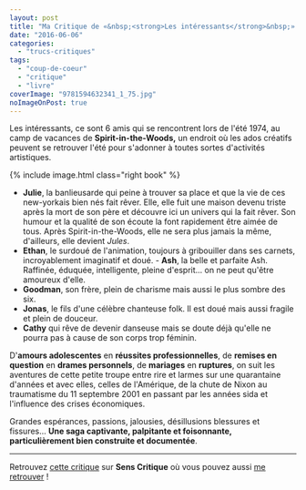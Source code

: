 ```yaml
---
layout: post
title: "Ma Critique de «&nbsp;<strong>Les intéressants</strong>&nbsp;» de <em>Meg Wolitzer</em>"
date: "2016-06-06"
categories: 
  - "trucs-critiques"
tags: 
  - "coup-de-coeur"
  - "critique"
  - "livre"
coverImage: "9781594632341_1_75.jpg"
noImageOnPost: true
---
```


Les intéressants, ce sont 6 amis qui se rencontrent lors de l'été 1974, au camp de vacances de **Spirit-in-the-Woods,** un endroit où les ados créatifs peuvent se retrouver l'été pour s'adonner à toutes sortes d'activités artistiques.

{% include image.html class="right book" %}
- **Julie**, la banlieusarde qui peine à trouver sa place et que la vie de ces new-yorkais bien nés fait rêver. Elle, elle fuit une maison devenu triste après la mort de son père et découvre ici un univers qui la fait rêver. Son humour et la qualité de son écoute la font rapidement être aimée de tous. Après Spirit-in-the-Woods, elle ne sera plus jamais la même, d'ailleurs, elle devient _Jules_.
- **Ethan**, le surdoué de l'animation, toujours à gribouiller dans ses carnets, incroyablement imaginatif et doué. - **Ash**, la belle et parfaite Ash. Raffinée, éduquée, intelligente, pleine d'esprit... on ne peut qu'être amoureux d'elle. 
- **Goodman**, son frère, plein de charisme mais aussi le plus sombre des six.
- **Jonas**, le fils d'une célèbre chanteuse folk. Il est doué mais aussi fragile et plein de douceur.
- **Cathy** qui rêve de devenir danseuse mais se doute déjà qu'elle ne pourra pas à cause de son corps trop féminin.

D'**amours adolescentes** en **réussites professionnelles**, de **remises en question** en **drames personnels**, de **mariages** en **ruptures**, on suit les aventures de cette petite troupe entre rire et larmes sur une quarantaine d'années et avec elles, celles de l'Amérique, de la chute de Nixon au traumatisme du 11 septembre 2001 en passant par les années sida et l'influence des crises économiques.

Grandes espérances, passions, jalousies, désillusions blessures et fissures... **Une saga captivante, palpitante et foisonnante, particulièrement bien construite et documentée**.

* * *

Retrouvez [cette critique](http://www.senscritique.com/livre/Les_Interessants/critique/95310040) sur **Sens Critique** où vous pouvez aussi [me retrouver](http://www.senscritique.com/Arnaud_Malon) !
